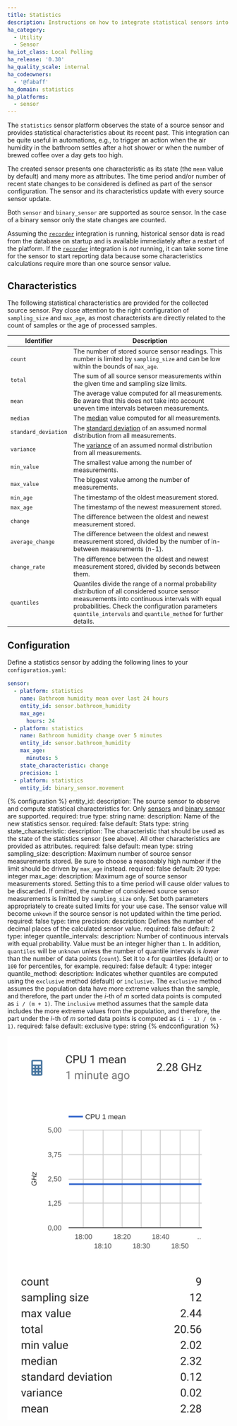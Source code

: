 ```yaml
---
title: Statistics
description: Instructions on how to integrate statistical sensors into Home Assistant.
ha_category:
  - Utility
  - Sensor
ha_iot_class: Local Polling
ha_release: '0.30'
ha_quality_scale: internal
ha_codeowners:
  - '@fabaff'
ha_domain: statistics
ha_platforms:
  - sensor
---
```


The `statistics` sensor platform observes the state of a source sensor and provides statistical characteristics about its recent past. This integration can be quite useful in automations, e.g., to trigger an action when the air humidity in the bathroom settles after a hot shower or when the number of brewed coffee over a day gets too high.

The created sensor presents one characteristic as its state (the `mean` value by default) and many more as attributes. The time period and/or number of recent state changes to be considered is defined as part of the sensor configuration. The sensor and its characteristics update with every source sensor update.

Both `sensor` and `binary_sensor` are supported as source sensor. In the case of a binary sensor only the state changes are counted.

Assuming the [`recorder`](/integrations/recorder/) integration is running, historical sensor data is read from the database on startup and is available immediately after a restart of the platform. If the [`recorder`](/integrations/recorder/) integration is *not* running, it can take some time for the sensor to start reporting data because some characteristics calculations require more than one source sensor value.

## Characteristics

The following statistical characteristics are provided for the collected source sensor. Pay close attention to the right configuration of `sampling_size` and `max_age`, as most characterists are directly related to the count of samples or the age of processed samples.

| Identifier | Description |
| ---------- | ----------- |
| `count` | The number of stored source sensor readings. This number is limited by `sampling_size` and can be low within the bounds of `max_age`.
| `total` | The sum of all source sensor measurements within the given time and sampling size limits.
| `mean` | The average value computed for all measurements. Be aware that this does not take into account uneven time intervals between measurements.
| `median` | The [median](https://en.wikipedia.org/wiki/Mode_(statistics)#Comparison_of_mean,_median_and_mode) value computed for all measurements.
| `standard_deviation` | The [standard deviation](https://en.wikipedia.org/wiki/Standard_deviation) of an assumed normal distribution from all measurements. 
| `variance` | The [variance](https://en.wikipedia.org/wiki/Standard_deviation) of an assumed normal distribution from all measurements.
| `min_value` | The smallest value among the number of measurements.
| `max_value` | The biggest value among the number of measurements.
| `min_age` | The timestamp of the oldest measurement stored.
| `max_age` | The timestamp of the newest measurement stored.
| `change` | The difference between the oldest and newest measurement stored.
| `average_change` | The difference between the oldest and newest measurement stored, divided by the number of in-between measurements (n-1).
| `change_rate` | The difference between the oldest and newest measurement stored, divided by seconds between them.
| `quantiles` | Quantiles divide the range of a normal probability distribution of all considered source sensor measurements into continuous intervals with equal probabilities. Check the configuration parameters `quantile_intervals` and `quantile_method` for further details.

## Configuration

Define a statistics sensor by adding the following lines to your `configuration.yaml`:

```yaml
sensor:
  - platform: statistics
    name: Bathroom humidity mean over last 24 hours
    entity_id: sensor.bathroom_humidity
    max_age:
      hours: 24
  - platform: statistics
    name: Bathroom humidity change over 5 minutes
    entity_id: sensor.bathroom_humidity
    max_age:
      minutes: 5
    state_characteristic: change
    precision: 1
  - platform: statistics
    entity_id: binary_sensor.movement
```

{% configuration %}
entity_id:
  description: The source sensor to observe and compute statistical characteristics for. Only [sensors](/integrations/sensor/) and [binary sensor](/integrations/binary_sensor/) are supported.
  required: true
  type: string
name:
  description: Name of the new statistics sensor.
  required: false
  default: Stats
  type: string
state_characteristic:
  description: The characteristic that should be used as the state of the statistics sensor (see above). All other characteristics are provided as attributes.
  required: false
  default: mean
  type: string
sampling_size:
  description: Maximum number of source sensor measurements stored. Be sure to choose a reasonably high number if the limit should be driven by `max_age` instead.
  required: false
  default: 20
  type: integer
max_age:
  description: Maximum age of source sensor measurements stored. Setting this to a time period will cause older values to be discarded. If omitted, the number of considered source sensor measurements is limitted by `sampling_size` only. Set both parameters appropriately to create suited limits for your use case. The sensor value will become `unkown` if the source sensor is not updated within the time period.
  required: false
  type: time
precision:
  description: Defines the number of decimal places of the calculated sensor value.
  required: false
  default: 2
  type: integer
quantile_intervals:
  description: Number of continuous intervals with equal probability. Value must be an integer higher than `1`. In addition, `quantiles` will be `unknown` unless the number of quantile intervals is *lower* than the number of data points (`count`). Set it to `4` for quartiles (default) or to `100` for percentiles, for example. 
  required: false
  default: 4
  type: integer
quantile_method:
  description: Indicates whether quantiles are computed using the `exclusive` method (default) or `inclusive`. The `exclusive` method assumes the population data have more extreme values than the sample, and therefore, the part under the *i*-th of *m* sorted data points is computed as `i / (m + 1)`. The `inclusive` method assumes that the sample data includes the more extreme values from the population, and therefore, the part under the *i*-th of *m* sorted data points is computed as `(i - 1) / (m - 1)`.
  required: false
  default: exclusive
  type: string
{% endconfiguration %}

<p class='img'>
  <img src='/images/screenshots/stats-sensor.png' />
</p>
